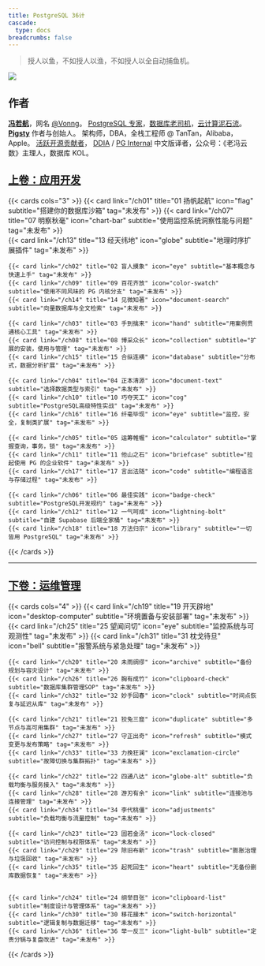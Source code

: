 ```yaml
---
title: PostgreSQL 36计
cascade:
  type: docs
breadcrumbs: false
---
```


> 授人以鱼，不如授人以渔，不如授人以全自动捕鱼机。

![](/logo.png)

## 作者

[**冯若航**](https://vonng.com)，网名 [@Vonng](https://github.com/Vonng)。
[PostgreSQL 专家](https://vonng.com/pg)，[数据库老司机](https://vonng.com/db)，[云计算泥石流](https://vonng.com/cloud)。
[**Pigsty**](https://pgsty.com) 作者与创始人。
架构师，DBA，全栈工程师 @ TanTan，Alibaba，Apple。
[活跃](https://committers.top/china)[开源贡献者](https://gitstar-ranking.com/Vonng)，
[DDIA](https://ddia.pigsty.io) / [PG Internal](https://pgint.vonng.com) 中文版译者，公众号：《老冯云数》主理人，数据库 KOL。



## [上卷：应用开发](/dev)

{{< cards cols="3" >}}
    {{< card link="/ch01" title="01 扬帆起航" icon="flag" subtitle="搭建你的数据库沙箱" tag="未发布" >}}
    {{< card link="/ch07" title="07 明察秋毫" icon="chart-bar" subtitle="使用监控系统洞察性能与问题" tag="未发布" >}}  
    {{< card link="/ch13" title="13 经天纬地" icon="globe" subtitle="地理时序扩展插件" tag="未发布" >}}
    
    {{< card link="/ch02" title="02 盲人摸象" icon="eye" subtitle="基本概念与快速上手" tag="未发布" >}}
    {{< card link="/ch09" title="09 百花齐放" icon="color-swatch" subtitle="使用不同风味的 PG 内核分支" tag="未发布" >}}
    {{< card link="/ch14" title="14 见微知著" icon="document-search" subtitle="向量数据库与全文检索" tag="未发布" >}}
    
    {{< card link="/ch03" title="03 手到擒来" icon="hand" subtitle="用案例贯通核心工具" tag="未发布" >}}
    {{< card link="/ch08" title="08 博采众长" icon="collection" subtitle="扩展的安装，使用与管理" tag="未发布" >}}
    {{< card link="/ch15" title="15 合纵连横" icon="database" subtitle="分布式，数据分析扩展" tag="未发布" >}}
    
    {{< card link="/ch04" title="04 正本清源" icon="document-text" subtitle="选择数据类型与索引" tag="未发布" >}}
    {{< card link="/ch10" title="10 巧夺天工" icon="cog" subtitle="PostgreSQL高级特性实战" tag="未发布" >}}
    {{< card link="/ch16" title="16 纤毫毕现" icon="eye" subtitle="监控，安全，复制类扩展" tag="未发布" >}}
    
    {{< card link="/ch05" title="05 运筹帷幄" icon="calculator" subtitle="掌握查询，事务，锁" tag="未发布" >}}
    {{< card link="/ch11" title="11 他山之石" icon="briefcase" subtitle="拉起使用 PG 的企业软件" tag="未发布" >}}
    {{< card link="/ch17" title="17 言出法随" icon="code" subtitle="编程语言与存储过程" tag="未发布" >}}
    
    {{< card link="/ch06" title="06 最佳实践" icon="badge-check" subtitle="PostgreSQL开发规约" tag="未发布" >}}
    {{< card link="/ch12" title="12 一气呵成" icon="lightning-bolt" subtitle="自建 Supabase 后端全家桶" tag="未发布" >}}
    {{< card link="/ch18" title="18 万法归宗" icon="library" subtitle="一切皆用 PostgreSQL" tag="未发布" >}}
{{< /cards >}}



-------------

## [下卷：运维管理](/dba)

{{< cards cols="4" >}}
    {{< card link="/ch19" title="19 开天辟地" icon="desktop-computer" subtitle="环境置备与安装部署" tag="未发布" >}}
    {{< card link="/ch25" title="25 望闻问切" icon="eye" subtitle="监控系统与可观测性" tag="未发布" >}}
    {{< card link="/ch31" title="31 枕戈待旦" icon="bell" subtitle="报警系统与紧急处理" tag="未发布" >}}
    
    {{< card link="/ch20" title="20 未雨绸缪" icon="archive" subtitle="备份规划与容灾设计" tag="未发布" >}}
    {{< card link="/ch26" title="26 胸有成竹" icon="clipboard-check" subtitle="数据库集群管理SOP" tag="未发布" >}}
    {{< card link="/ch32" title="32 妙手回春" icon="clock" subtitle="时间点恢复与延迟从库" tag="未发布" >}}
    
    {{< card link="/ch21" title="21 狡兔三窟" icon="duplicate" subtitle="多节点与高可用集群" tag="未发布" >}}
    {{< card link="/ch27" title="27 守正出奇" icon="refresh" subtitle="模式变更与发布策略" tag="未发布" >}}
    {{< card link="/ch33" title="33 力挽狂澜" icon="exclamation-circle" subtitle="故障切换与集群拓扑" tag="未发布" >}}
    
    {{< card link="/ch22" title="22 四通八达" icon="globe-alt" subtitle="负载均衡与服务接入" tag="未发布" >}}
    {{< card link="/ch28" title="28 游刃有余" icon="link" subtitle="连接池与连接管理" tag="未发布" >}}
    {{< card link="/ch34" title="34 李代桃僵" icon="adjustments" subtitle="负载均衡与流量控制" tag="未发布" >}}
    
    {{< card link="/ch23" title="23 固若金汤" icon="lock-closed" subtitle="访问控制与权限体系" tag="未发布" >}}
    {{< card link="/ch29" title="29 除旧布新" icon="trash" subtitle="膨胀治理与垃圾回收" tag="未发布" >}}
    {{< card link="/ch35" title="35 起死回生" icon="heart" subtitle="无备份删库数据恢复" tag="未发布" >}}
    
    
    {{< card link="/ch24" title="24 纲举目张" icon="clipboard-list" subtitle="制度设计与管理体系" tag="未发布" >}}
    {{< card link="/ch30" title="30 移花接木" icon="switch-horizontal" subtitle="逻辑复制与数据迁移" tag="未发布" >}}
    {{< card link="/ch36" title="36 举一反三" icon="light-bulb" subtitle="定责分锅与复盘改进" tag="未发布" >}}
{{< /cards >}}

